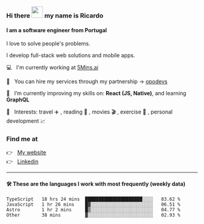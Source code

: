 ### Hi there <img src="https://raw.githubusercontent.com/iampavangandhi/iampavangandhi/master/gifs/Hi.gif" width="30"> my name is Ricardo
#### I am a software engineer from Portugal
I love to solve people's problems.

I develop full-stack web solutions and mobile apps.

💻  &nbsp; I'm currently working at <a href="https://5mins.ai/">5Mins.ai</a>

💼  &nbsp; You can hire my services through my partnership -> <a href="https://github.com/opodevs">opodevs</a>

🌱 &nbsp; I’m currently improving my skills on: **React (JS, Native)**, and learning **GraphQL**

💙 &nbsp; Interests: travel ✈️ , reading 📖 , movies 🎬 , exercise 🏃 , personal development 📈

### Find me at

<p align="left">
  👉  &nbsp;
  <a href="https://ricardopbarbosa.com" target="_blank">
    My website
  </a>
  <br/>
  👉 &nbsp;
  <a href="https://www.linkedin.com/in/ricardopbarbosa" target="_blank">
    Linkedin
  </a>
</p>

<hr />

#### 🛠 These are the languages I work with most frequently (weekly data)
<!--START_SECTION:waka-->

```text
TypeScript   18 hrs 24 mins  █████████████████████░░░░   83.62 %
JavaScript   1 hr 26 mins    █▓░░░░░░░░░░░░░░░░░░░░░░░   06.51 %
Astro        1 hr 2 mins     █▒░░░░░░░░░░░░░░░░░░░░░░░   04.77 %
Other        38 mins         ▓░░░░░░░░░░░░░░░░░░░░░░░░   02.93 %
```

<!--END_SECTION:waka-->
